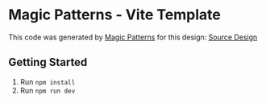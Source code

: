 # Magic Patterns - Vite Template

This code was generated by [Magic Patterns](https://magicpatterns.com) for this design: [Source Design](https://www.magicpatterns.com/c/bjoswusubbrzdm1nwwgohl)

## Getting Started

1. Run `npm install`
2. Run `npm run dev`
